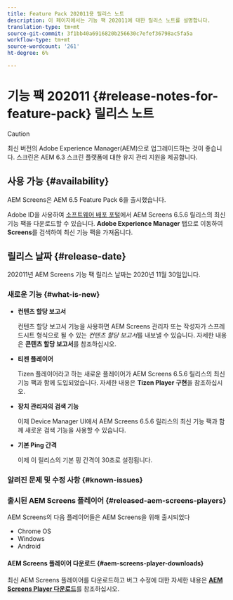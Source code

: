 ```yaml
---
title: Feature Pack 202011용 릴리스 노트
description: 이 페이지에서는 기능 팩 202011에 대한 릴리스 노트를 설명합니다.
translation-type: tm+mt
source-git-commit: 3f1bb40a6916820b256630c7efef36798ac5fa5a
workflow-type: tm+mt
source-wordcount: '261'
ht-degree: 6%

---
```



# 기능 팩 202011 {#release-notes-for-feature-pack} 릴리스 노트

>[!CAUTION]
>최신 버전의 Adobe Experience Manager(AEM)으로 업그레이드하는 것이 좋습니다. 스크린은 AEM 6.3 스크린 플랫폼에 대한 유지 관리 지원을 제공합니다.

## 사용 가능 {#availability}

AEM Screens은 AEM 6.5 Feature Pack 6을 출시했습니다.

Adobe ID을 사용하여 [소프트웨어 배포 포털](https://experience.adobe.com/#/downloads/content/software-distribution/en/aem.html)에서 AEM Screens 6.5.6 릴리스의 최신 기능 팩을 다운로드할 수 있습니다. **Adobe Experience Manager** 탭으로 이동하여 **Screens**&#x200B;를 검색하여 최신 기능 팩을 가져옵니다.

## 릴리스 날짜 {#release-date}

202011년 AEM Screens 기능 팩 릴리스 날짜는 2020년 11월 30일입니다.

### 새로운 기능 {#what-is-new}

* **컨텐츠 할당 보고서**

   컨텐츠 할당 보고서 기능을 사용하면 AEM Screens 관리자 또는 작성자가 스프레드시트 형식으로 될 수 있는 *컨텐츠 할당 보고서*를 내보낼 수 있습니다.
자세한 내용은 **콘텐츠 할당 보고서**&#x200B;를 참조하십시오.


* **티젠 플레이어**

   Tizen 플레이어라고 하는 새로운 플레이어가 AEM Screens 6.5.6 릴리스의 최신 기능 팩과 함께 도입되었습니다.
자세한 내용은 **Tizen Player 구현**&#x200B;을 참조하십시오.

* **장치 관리자의 검색 기능**

   이제 Device Manager UI에서 AEM Screens 6.5.6 릴리스의 최신 기능 팩과 함께 새로운 검색 기능을 사용할 수 있습니다.

* **기본 Ping 간격**

   이제 이 릴리스의 기본 핑 간격이 30초로 설정됩니다.

### 알려진 문제 및 수정 사항 {#known-issues}



### 출시된 AEM Screens 플레이어 {#released-aem-screens-players}

AEM Screens의 다음 플레이어들은 AEM Screens을 위해 출시되었다

* Chrome OS
* Windows
* Android

#### AEM Screens 플레이어 다운로드 {#aem-screens-player-downloads}

최신 AEM Screens 플레이어를 다운로드하고 버그 수정에 대한 자세한 내용은 **[AEM Screens Player 다운로드](https://download.macromedia.com/screens/index.html)**&#x200B;를 참조하십시오.
